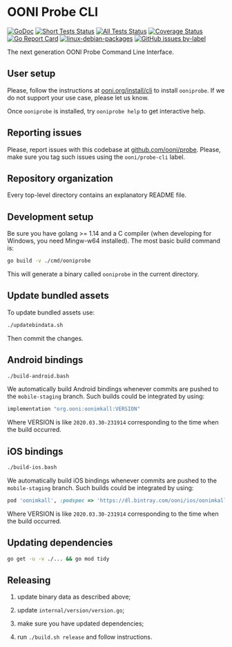 # OONI Probe CLI

[![GoDoc](https://godoc.org/github.com/ooni/probe-cli?status.svg)](https://godoc.org/github.com/ooni/probe-cli) [![Short Tests Status](https://github.com/ooni/probe-cli/workflows/shorttests/badge.svg)](https://github.com/ooni/probe-cli/actions?query=workflow%3Ashorttests) [![All Tests Status](https://github.com/ooni/probe-cli/workflows/alltests/badge.svg)](https://github.com/ooni/probe-cli/actions?query=workflow%3Aalltests) [![Coverage Status](https://coveralls.io/repos/github/ooni/probe-cli/badge.svg?branch=master)](https://coveralls.io/github/ooni/probe-cli?branch=master) [![Go Report Card](https://goreportcard.com/badge/github.com/ooni/probe-cli)](https://goreportcard.com/report/github.com/ooni/probe-cli) [![linux-debian-packages](https://github.com/ooni/probe-cli/workflows/linux-debian-packages/badge.svg)](https://github.com/ooni/probe-cli/actions?query=workflow%3Alinux-debian-packages) [![GitHub issues by-label](https://img.shields.io/github/issues/ooni/probe/ooni/probe-cli?style=plastic)](https://github.com/ooni/probe/labels/ooni%2Fprobe-cli)

The next generation OONI Probe Command Line Interface.

## User setup

Please, follow the instructions at [ooni.org/install/cli](https://ooni.org/install/cli)
to install `ooniprobe`. If we do not support your use case, please let us know.

Once `ooniprobe` is installed, try `ooniprobe help` to get interactive help.

## Reporting issues

Please, report issues with this codebase at [github.com/ooni/probe](
https://github.com/ooni/probe/issues/new?labels=ooni/probe-cli&assignee=bassosimone).
Please, make sure you tag such issues using the `ooni/probe-cli` label.

## Repository organization

Every top-level directory contains an explanatory README file.

## Development setup

Be sure you have golang >= 1.14 and a C compiler (when developing for Windows, you
need Mingw-w64 installed). The most basic build command is:

```bash
go build -v ./cmd/ooniprobe
```

This will generate a binary called `ooniprobe` in the current directory.

## Update bundled assets

To update bundled assets use:

```bash
./updatebindata.sh
```

Then commit the changes.

## Android bindings

```bash
./build-android.bash
```

We automatically build Android bindings whenever commits are pushed to the
`mobile-staging` branch. Such builds could be integrated by using:

```Groovy
implementation "org.ooni:oonimkall:VERSION"
```

Where VERSION is like `2020.03.30-231914` corresponding to the
time when the build occurred.

## iOS bindings

```bash
./build-ios.bash
```

We automatically build iOS bindings whenever commits are pushed to the
`mobile-staging` branch. Such builds could be integrated by using:

```ruby
pod 'oonimkall', :podspec => 'https://dl.bintray.com/ooni/ios/oonimkall-VERSION.podspec'
```

Where VERSION is like `2020.03.30-231914` corresponding to the
time when the build occurred.

## Updating dependencies

```bash
go get -u -v ./... && go mod tidy
```

## Releasing

1. update binary data as described above;

2. update `internal/version/version.go`;

3. make sure you have updated dependencies;

4. run `./build.sh release` and follow instructions.
